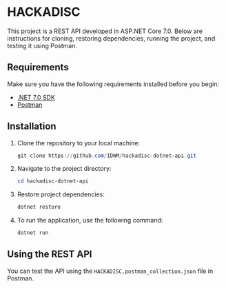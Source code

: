 # HACKADISC

This project is a REST API developed in ASP.NET Core 7.0. Below are instructions for cloning, restoring dependencies, running the project, and testing it using Postman.

## Requirements

Make sure you have the following requirements installed before you begin:

- [.NET 7.0 SDK](https://dotnet.microsoft.com/download/dotnet/7.0)
- [Postman](https://www.postman.com/downloads/)

## Installation

1. Clone the repository to your local machine:

    ```powershell
    git clone https://github.com/IDWM/hackadisc-dotnet-api.git
    ```

2. Navigate to the project directory:

    ```powershell
    cd hackadisc-dotnet-api
    ```

3. Restore project dependencies:

    ```powershell
    dotnet restore
    ```

4. To run the application, use the following command:

    ```powershell
    dotnet run
    ```

## Using the REST API

You can test the API using the `HACKADISC.postman_collection.json` file in Postman.
